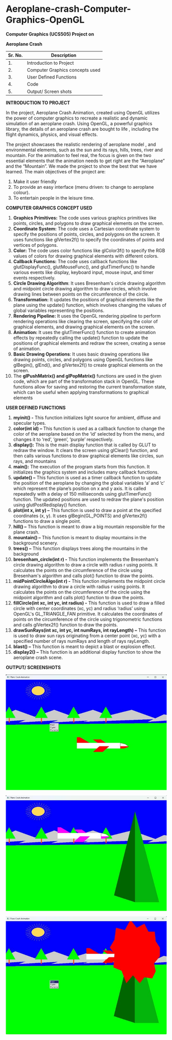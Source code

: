 # Aeroplane-crash-Computer-Graphics-OpenGL

**Computer Graphics (UCS505)  Project on** 

**Aeroplane Crash** 

|**Sr. No.** |**Description** |
| - | - | 
|1\. |Introduction to Project |
|2\. |Computer Graphics concepts used |
|3\. |User Defined Functions |
|4\. |Code |
|5\. |Output/ Screen shots |


**INTRODUCTION TO PROJECT**  

In the project,  Aeroplane Crash Animation, created using OpenGL utilizes  the power of computer graphics to recreate a realistic and dynamic simulation of an aeroplane crash. Using OpenGL, a powerful graphics library, the details of an aeroplane crash are bought to life , including the flight dynamics, physics, and visual effects.  

The project showcases the realistic rendering of aeroplane model , and environmental elements, such as the sun and its rays, hills, trees, river and mountain. For the animation to feel real, the focus  is  given  on  the  two  essential  elements  that  the  animation  needs  to  get  right  are  the “Aeroplane” and the “Mountain”. We made the project to show the best that we have learned. The main objectives of the project are: 

1. Make it user friendly 
1. To provide an easy interface (menu driven: to change to aeroplane colour). 
1. To entertain people in the leisure time. 

**COMPUTER GRAPHICS CONCEPT USED** 

1. **Graphics Primitives:** The code uses various graphics primitives like points, circles, and polygons to draw graphical elements on the screen. 
1. **Coordinate System:** The code uses a Cartesian coordinate system to specify the positions of points, circles, and polygons on the screen. It uses functions like glVertex2f() to specify the coordinates of points and vertices of polygons. 
3. **Color:** The code uses color functions like glColor3f() to specify the RGB values of colors for drawing graphical elements with different colors. 
4. **Callback  Functions:**  The  code  uses  callback  functions  like  glutDisplayFunc(), glutMouseFunc(), and glutTimerFunc() to handle various events like display, keyboard input, mouse input, and timer events respectively.
5. **Circle Drawing Algorithm**: It uses Bresenham's circle drawing algorithm and midpoint circle drawing algorithm to draw circles, which involve drawing lines between points on the circumference of the circle. 
6. **Transformation:** It updates the positions of graphical elements like the plane using the update() function, which involves changing the values of global variables representing the positions. 
7. **Rendering  Pipeline:**  It  uses  the  OpenGL  rendering  pipeline  to  perform  rendering operations like clearing the screen, specifying the color of graphical elements, and drawing graphical elements on the screen. 
8. **Animation:** It uses the glutTimerFunc() function to create animation effects by repeatedly calling the update() function to update the positions of graphical elements and redraw the screen, creating a sense of animation. 
9. **Basic Drawing Operations**: It uses basic drawing operations like drawing points, circles, and polygons using OpenGL functions like glBegin(), glEnd(), and glVertex2f() to create graphical elements on the screen.
10. The **glPushMatrix() and glPopMatrix()** functions are used in the given code, which are part of the transformation stack in OpenGL. These functions allow for saving and restoring the current transformation state, which can be useful when applying transformations to graphical elements 

**USER DEFINED FUNCTIONS** 

1. **myinit() -** This function initializes light source for ambient, diffuse and specular types.
1. **color(int id) –** This function is used as a callback function to change the color of the aeroplane based on the ‘id’ selected by from the menu, and changes it to ‘red’, ‘green’, ‘purple’ respectively.
1. **display():** This is the main display function that is called by GLUT to redraw the window. It clears the screen using glClear() function, and then calls various functions to draw graphical elements like circles, sun rays, and mountains 
1. **main():** The execution of the program starts from this function. It initializes the graphics system and includes many callback functions. 
1. **update() –** This function is used as a timer callback function  to update the position of the aeroplane by changing the global variables ‘a’ and ‘c’ which represent the plane’s position on  x  and  y  axis.  It  is  called  repeatedly  with  a  delay  of  150  milliseconds  using glutTimerFunc() function. The updated positions are used to redraw the plane's position using glutPostRedisplay() function. 
1. **plot(int x, int y) –** This function is used to draw a point at the specified coordinates (x, y). It uses glBegin(GL\_POINTS) and glVertex2f() functions to draw a single point. 
1. **hill() –** This function is meant to draw a big mountain responsible for the plane crash. 
1. **mountain() –** This function is meant to display mountains in the background scenery. 
1. **trees() –** This function displays trees along the mountains in the background 
1. **bresenham\_circle(int  r)  -**  This  function  implements  the  Bresenham's  circle  drawing algorithm to draw a circle with radius r using points. It calculates the points on the circumference of the circle using Bresenham's algorithm and calls plot() function to draw the points. 
1. **midPointCircleAlgo(int  r)  -**  This  function  implements  the  midpoint  circle  drawing algorithm to draw a circle with radius r using points. It calculates the points on the circumference of the circle using the midpoint algorithm and calls plot() function to draw the points. 
12. **fillCircle(int xc, int yc, int radius) -** This function is used to draw a filled circle with center coordinates (xc, yc) and radius ‘radius’ using OpenGL's GL\_TRIANGLE\_FAN primitive. It calculates the coordinates of points on the circumference of the circle using trigonometric functions and calls glVertex2f() function to draw the points. 
12. **drawSunRays(int xc, int yc, int numRays, int rayLength) –** This function is used to draw sun rays originating from a center point (xc, yc) with a specified number of rays numRays and length of rays rayLength. 
12. **blast() –** This function is meant to depict a blast or explosion effect. 
12. **display2() –** This function is an additional display function to show the aeroplane crash scene.
 

**OUTPUT/ SCREENSHOTS** 

![](Screenshots/010.jpeg)

![](Screenshots/011.jpeg)

![](Screenshots/012.jpeg)
